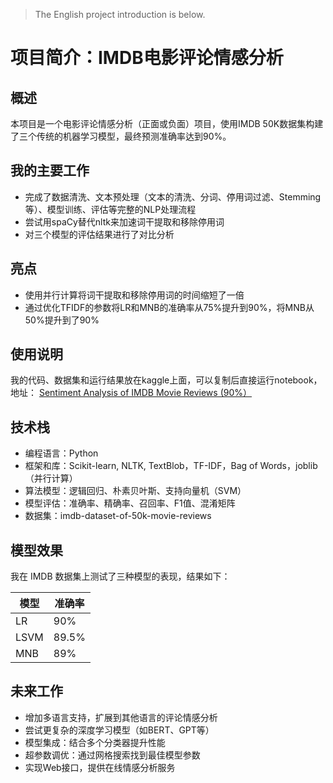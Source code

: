 > The English project introduction is below.

# 项目简介：IMDB电影评论情感分析
## 概述
本项目是一个电影评论情感分析（正面或负面）项目，使用IMDB 50K数据集构建了三个传统的机器学习模型，最终预测准确率达到90%。
## 我的主要工作
- 完成了数据清洗、文本预处理（文本的清洗、分词、停用词过滤、Stemming等）、模型训练、评估等完整的NLP处理流程
- 尝试用spaCy替代nltk来加速词干提取和移除停用词
- 对三个模型的评估结果进行了对比分析

## 亮点
- 使用并行计算将词干提取和移除停用词的时间缩短了一倍
- 通过优化TFIDF的参数将LR和MNB的准确率从75%提升到90%，将MNB从50%提升到了90%
## 使用说明
我的代码、数据集和运行结果放在kaggle上面，可以复制后直接运行notebook，地址： [Sentiment Analysis of IMDB Movie Reviews (90%）](https://www.kaggle.com/code/chenxucool/sentiment-analysis-of-imdb-movie-reviews-90)
## 技术栈
- 编程语言：Python 
- 框架和库：Scikit-learn, NLTK, TextBlob，TF-IDF，Bag of Words，joblib（并行计算）
- 算法模型：逻辑回归、朴素贝叶斯、支持向量机（SVM）
- 模型评估：准确率、精确率、召回率、F1值、混淆矩阵
- 数据集：imdb-dataset-of-50k-movie-reviews

## 模型效果

我在 IMDB 数据集上测试了三种模型的表现，结果如下：

| 模型        | 准确率  |
|-------------|---------|
| LR        | 90%     |
| LSVM | 89.5%     |
| MNB | 89%     |

## 未来工作
- 增加多语言支持，扩展到其他语言的评论情感分析
- 尝试更复杂的深度学习模型（如BERT、GPT等）
- 模型集成：结合多个分类器提升性能
- 超参数调优：通过网格搜索找到最佳模型参数
- 实现Web接口，提供在线情感分析服务
